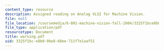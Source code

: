 ```yaml
---
content_type: resource
description: Assigned reading on Analog VLSI for Machine Vision.
file: null
file_location: /coursemedia/6-801-machine-vision-fall-2004/3325f1bce8b09be868ee711f7e1aaf51_warning.pdf
file_type: application/pdf
resourcetype: Document
title: warning.pdf
uid: 3325f1bc-e8b0-9be8-68ee-711f7e1aaf51
---
```

